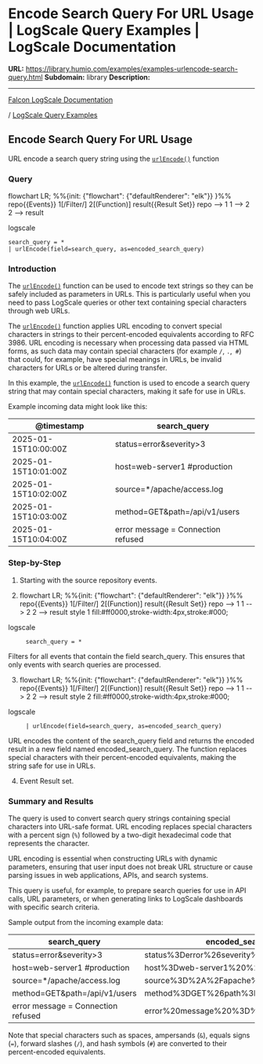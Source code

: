 # Encode Search Query For URL Usage | LogScale Query Examples | LogScale Documentation

**URL:** https://library.humio.com/examples/examples-urlencode-search-query.html
**Subdomain:** library
**Description:** 

---

[Falcon LogScale Documentation](https://library.humio.com)

/ [LogScale Query Examples](examples.html)

## Encode Search Query For URL Usage

URL encode a search query string using the [`urlEncode()`](https://library.humio.com/data-analysis/functions-urlencode.html) function 

### Query

flowchart LR; %%{init: {"flowchart": {"defaultRenderer": "elk"}} }%% repo{{Events}} 1[/Filter/] 2[(Function)] result{{Result Set}} repo --> 1 1 --> 2 2 --> result

logscale
    
    
    search_query = *
    | urlEncode(field=search_query, as=encoded_search_query)

### Introduction

The [`urlEncode()`](https://library.humio.com/data-analysis/functions-urlencode.html) function can be used to encode text strings so they can be safely included as parameters in URLs. This is particularly useful when you need to pass LogScale queries or other text containing special characters through web URLs. 

The [`urlEncode()`](https://library.humio.com/data-analysis/functions-urlencode.html) function applies URL encoding to convert special characters in strings to their percent-encoded equivalents according to RFC 3986. URL encoding is necessary when processing data passed via HTML forms, as such data may contain special characters (for example `/`, `.`,` #`) that could, for example, have special meanings in URLs, be invalid characters for URLs or be altered during transfer. 

In this example, the [`urlEncode()`](https://library.humio.com/data-analysis/functions-urlencode.html) function is used to encode a search query string that may contain special characters, making it safe for use in URLs. 

Example incoming data might look like this: 

@timestamp| search_query  
---|---  
2025-01-15T10:00:00Z| status=error&severity>3  
2025-01-15T10:01:00Z| host=web-server1 #production  
2025-01-15T10:02:00Z| source=*/apache/access.log  
2025-01-15T10:03:00Z| method=GET&path=/api/v1/users  
2025-01-15T10:04:00Z| error message = Connection refused  
  
### Step-by-Step

  1. Starting with the source repository events.

  2. flowchart LR; %%{init: {"flowchart": {"defaultRenderer": "elk"}} }%% repo{{Events}} 1[/Filter/] 2[(Function)] result{{Result Set}} repo --> 1 1 --> 2 2 --> result style 1 fill:#ff0000,stroke-width:4px,stroke:#000;

logscale
         
         search_query = *

Filters for all events that contain the field search_query. This ensures that only events with search queries are processed. 

  3. flowchart LR; %%{init: {"flowchart": {"defaultRenderer": "elk"}} }%% repo{{Events}} 1[/Filter/] 2[(Function)] result{{Result Set}} repo --> 1 1 --> 2 2 --> result style 2 fill:#ff0000,stroke-width:4px,stroke:#000;

logscale
         
         | urlEncode(field=search_query, as=encoded_search_query)

URL encodes the content of the search_query field and returns the encoded result in a new field named encoded_search_query. The function replaces special characters with their percent-encoded equivalents, making the string safe for use in URLs. 

  4. Event Result set.




### Summary and Results

The query is used to convert search query strings containing special characters into URL-safe format. URL encoding replaces special characters with a percent sign (`%`) followed by a two-digit hexadecimal code that represents the character. 

URL encoding is essential when constructing URLs with dynamic parameters, ensuring that user input does not break URL structure or cause parsing issues in web applications, APIs, and search systems. 

This query is useful, for example, to prepare search queries for use in API calls, URL parameters, or when generating links to LogScale dashboards with specific search criteria. 

Sample output from the incoming example data: 

search_query| encoded_search_query  
---|---  
status=error&severity>3| status%3Derror%26severity%3E3  
host=web-server1 #production| host%3Dweb-server1%20%23production  
source=*/apache/access.log| source%3D%2A%2Fapache%2Faccess.log  
method=GET&path=/api/v1/users| method%3DGET%26path%3D%2Fapi%2Fv1%2Fusers  
error message = Connection refused| error%20message%20%3D%20Connection%20refused  
  
Note that special characters such as spaces, ampersands (`&`), equals signs (`=`), forward slashes (`/`), and hash symbols (`#`) are converted to their percent-encoded equivalents.
